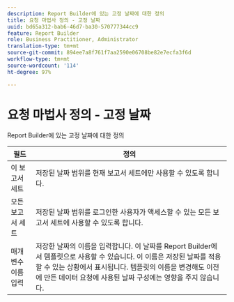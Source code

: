 ```yaml
---
description: Report Builder에 있는 고정 날짜에 대한 정의
title: 요청 마법사 정의 - 고정 날짜
uuid: bd65a312-bab6-46d7-ba30-570777344cc9
feature: Report Builder
role: Business Practitioner, Administrator
translation-type: tm+mt
source-git-commit: 894ee7a8f761f7aa2590e06708be82e7ecfa3f6d
workflow-type: tm+mt
source-wordcount: '114'
ht-degree: 97%

---
```



# 요청 마법사 정의 - 고정 날짜

Report Builder에 있는 고정 날짜에 대한 정의

| 필드 | 정의 |
|--- |--- |
| 이 보고서 세트 | 저장된 날짜 범위를 현재 보고서 세트에만 사용할 수 있도록 합니다. |
| 모든 보고서 세트 | 저장된 날짜 범위를 로그인한 사용자가 액세스할 수 있는 모든 보고서 세트에 사용할 수 있도록 합니다. |
| 매개 변수 이름 입력 | 저장한 날짜의 이름을 입력합니다. 이 날짜를 Report Builder에서 템플릿으로 사용할 수 있습니다. 이 이름은 저장된 날짜를 적용할 수 있는 상황에서 표시됩니다. 템플릿의 이름을 변경해도 이전에 만든 데이터 요청에 사용된 날짜 구성에는 영향을 주지 않습니다. |

